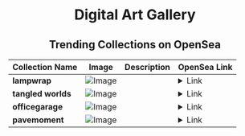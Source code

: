 <div align="center">

# Digital Art Gallery

## Trending Collections on OpenSea

| Collection Name                       | Image                                                                                     | Description                       | OpenSea Link                                                                                          |
|---------------------------------------|-------------------------------------------------------------------------------------------|-----------------------------------|--------------------------------------------------------------------------------------------------------|
| **lampwrap** | ![Image](https://i.seadn.io/s/raw/files/e78e7c518145c74d4c5c52855a110472.png?w=500&auto=format?w=200&auto=format) |  | <details><summary>Link</summary>[lampwrap](https://opensea.io/collection/lampwrap)</details> |
| **tangled worlds** | ![Image](https://i.seadn.io/s/raw/files/9a80521bd9a497cbafd88d700569c3a1.jpg?w=500&auto=format?w=200&auto=format) |  | <details><summary>Link</summary>[tangled worlds](https://opensea.io/collection/tangled-worlds)</details> |
| **officegarage** | ![Image](https://i.seadn.io/s/raw/files/c5f8a9d2b08cb102910c8ed9bad34af4.png?w=500&auto=format?w=200&auto=format) |  | <details><summary>Link</summary>[officegarage](https://opensea.io/collection/officegarage)</details> |
| **pavemoment** | ![Image](https://i.seadn.io/s/raw/files/a485123645544be1e57a129d74ba6083.png?w=500&auto=format?w=200&auto=format) |  | <details><summary>Link</summary>[pavemoment](https://opensea.io/collection/pavemoment)</details> |

</div>